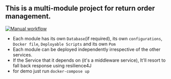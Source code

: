 ## This is a multi-module project for return order management.
[![Manual workflow](https://github.com/IamSaransh/return-order-management-server/actions/workflows/manual.yml/badge.svg?branch=main)](https://github.com/IamSaransh/return-order-management-server/actions/workflows/manual.yml)

- Each module has its own `Database`(if required), its own `configurations`, `Docker file`, `Deployable Scripts` and its own `Pom`
- Each module can be deployed independently irrespective of the other services.
- If the Service that it depends on (it's a middleware service), It'll resort to fall back response using resilience4J
- for demo just run `docker-compose up`
